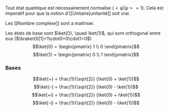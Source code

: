 Tout état quantique est nécessairement normalise ($<\psi|\psi> = 1$). Cela est imperatif pour que la notion d'[[Unitaire|unitarité]] soit vrai.

Les [[Nombre complexe]] sont a maitriser.

Les états de base sont $\ket{0}, \quad \ket{1}$, qui sont orthogonal entre eux ($\braket{0|1}=1\cdot0+0\cdot1=0$)
$$\ket{0} = \begin{pmatrix}
1 \\
0
\end{pmatrix}$$
$$\ket{1} = \begin{pmatrix}
0 \\
1
\end{pmatrix}$$
### Bases
$$\ket{+} = \frac{1}{\sqrt{2}} (\ket{0} + \ket{1})$$
$$\ket{-} = \frac{1}{\sqrt{2}} (\ket{0} - \ket{1})$$
$$\ket{+i} = \frac{1}{\sqrt{2}} (\ket{0} + i\ket{1})$$
$$\ket{-i} = \frac{1}{\sqrt{2}} (\ket{0} - i\ket{1})$$

